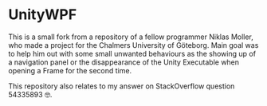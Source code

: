# UnityWPF

This is a  small fork from a repository of a fellow programmer Niklas Moller, who made a project for the Chalmers University of Göteborg. Main goal was to help him out with some small unwanted behaviours as the showing up of a navigation panel or the disappearance of the Unity Executable when opening a Frame for the second time. 

This repository also relates to my answer on StackOverflow question 54335893 🤓. 
